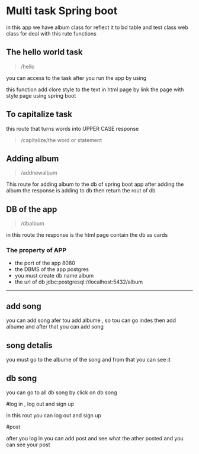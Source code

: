 # Multi task Spring boot
 in this app  we have  album class  for reflect it to bd table
 and test class web class for deal with this rute functions
## The hello world  task 
> /hello

you can access  to the task after you run the app by using 

 
this function add clore style to the text in html page by link
the page with style page using spring boot

## To capitalize task 
 this route that turns words into UPPER CASE response 
 >/capitalize/the word or statement


## Adding album
> /addnewalbum 

This route for adding album to the db of spring boot app
after adding the album the response is  adding to db then 
return the rout of db 


## DB of the app
> /dbalbum

in this route  the response is the html page contain the db as cards 

### The property of APP
- the port of the app 8080
- the DBMS of the app postgres
- you must create db name album
- the url of db jdbc:postgresql://localhost:5432/album

---
## add song
you can add song afer tou add albume , so tou can go indes then add albume and after that you can
add song 

## song detalis 
you must go to the albume of the song and from that you can see it

## db song
you can go to all db song by click on db song

#log in , log out  and sign up

in this rout you can log out and sign up

#post

after you log in you can add post and see what the ather posted and you can see your post



